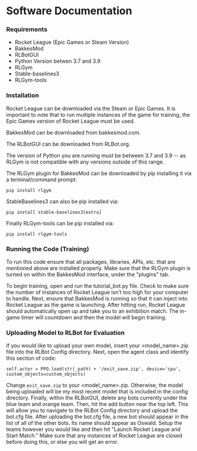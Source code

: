 # Software Documentation 
### Requirements
- Rocket League (Epic Games or Steam Version)
- BakkesMod
- RLBotGUI
- Python Version betwen 3.7 and 3.9
- RLGym
- Stable-baselines3
- RLGym-tools


### Installation

Rocket League can be downloaded via the Steam or Epic Games. It is important to note that to run multiple instances of the game for training, the Epic Games version of Rocket League must be used.

BakkesMod can be downloaded from bakkesmod.com.

The RLBotGUI can be downloaded from RLBot.org.

The version of Python you are running must be between 3.7 and 3.9 -- as RLGym is not compatible with any versions outside of this range. 

The RLGym plugin for BakkesMod can be downloaded by pip installing it via a terminal/command prompt: 

`pip install rlgym`

StableBaselines3 can also be pip installed via:

 `pip install stable-baselines3[extra]`

Finally RLGym-tools can be pip installed via:

`pip install rlgym-tools`



### Running the Code (Training)

To run this code ensure that all packages, libraries, APIs, etc. that are mentioned above are installed properly. Make sure that the RLGym plugin is turned on within the BakkesMod interface, under the "plugins" tab. 

To begin training, open and run the tutorial_bot.py file. Check to make sure the number of instances of Rocket League isn't too high for your computer to handle. Next, ensure that BakkesMod is running so that it can inject into Rocket League as the game is launching. After hitting run, Rocket League should automatically open up and take you to an exhibition match. The in-game timer will countdown and then the model will begin training. 

### Uploading Model to RLBot for Evaluation

If you would like to upload your own model, insert your <model_name>.zip file into the RLBot Config directory. Next, open the agent class and identify this section of code:

`self.actor = PPO.load(str(_path) + '/exit_save.zip', device='cpu', custom_objects=custom_objects)`

Change `exit_save.zip` to your <model_name>.zip.  Otherwise, the model being uploaded will be my most recent model that is included in the config directory. Finally, within the RLBotGUI, delete any bots currently under the blue team and orange team. Then, hit the add button near the top left. This will allow you to navigate to the RLBot Config directory and upload the bot.cfg file. After uploading the bot.cfg file, a new bot should appear in the list of all of the other bots. Its name should appear as Oswald. Setup the teams however you would like and then hit "Launch Rocket League and Start Match." Make sure that any instances of Rocket League are closed before doing this, or else you will get an error. 
